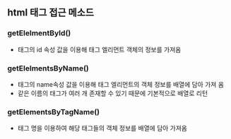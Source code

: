 
## html 태그 접근 메소드

### getElelmentById()
- 태그의 id 속성 값을 이용해 태그 엘리먼트 객체의 정보를 가져옴

### getElelmentsByName()
- 태그의 name속성 값을 이용해 태그 엘리먼트의 객체 정보를 배열에 담아 가져 옴
- 같은 이름의 태그가 여러 개 존재할 수 있기 때문에 기본적으로 배열로 리턴

### getElementsByTagName()
- 태그 명을 이용하여 해당 태그들의 객체 정보를 배열에 담아 가져옴
